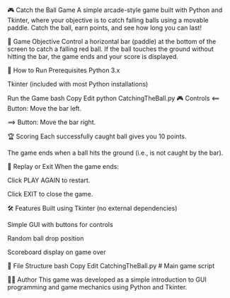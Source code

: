 🎮 Catch the Ball Game
A simple arcade-style game built with Python and Tkinter, where your objective is to catch falling balls using a movable paddle. Catch the ball, earn points, and see how long you can last!

🧠 Game Objective
Control a horizontal bar (paddle) at the bottom of the screen to catch a falling red ball. If the ball touches the ground without hitting the bar, the game ends and your score is displayed.

🚀 How to Run
Prerequisites
Python 3.x

Tkinter (included with most Python installations)

Run the Game
bash
Copy
Edit
python CatchingTheBall.py
🎮 Controls
<== Button: Move the bar left.

==> Button: Move the bar right.

🏆 Scoring
Each successfully caught ball gives you 10 points.

The game ends when a ball hits the ground (i.e., is not caught by the bar).

🔄 Replay or Exit
When the game ends:

Click PLAY AGAIN to restart.

Click EXIT to close the game.

🛠️ Features
Built using Tkinter (no external dependencies)

Simple GUI with buttons for controls

Random ball drop position

Scoreboard display on game over

📁 File Structure
bash
Copy
Edit
CatchingTheBall.py     # Main game script

👨‍💻 Author
This game was developed as a simple introduction to GUI programming and game mechanics using Python and Tkinter.

